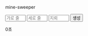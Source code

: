 mine-sweeper
<!DOCTYPE html>
<html lang="en">
<head>
    <meta charset="UTF-8">
    <meta http-equiv="X-UA-Compatible" content="IE=edge">
    <meta name="viewport" content="width=device-width, initial-scale=1.0">
    <title>minesweeper</title>
    <style>
        table { border-collapse: collapse; }
        td {
          border: 1px solid #bbb;
          text-align: center;
          line-height: 20px;
          width: 20px;
          height: 20px;
          background: #888;
        }
        td.opened { background: white; }
        td.flag { background: red; }
        td.question { background: orange; }
      </style>
</head>
<body>
    <form id="form">
        <input placeholder="가로 줄" id="row" size="5" />
        <input placeholder="세로 줄" id="cell" size="5" />
        <input placeholder="지뢰" id="mine" size="5" />
        <button>생성</button>
      </form>
      <div id="timer">0초</div>
      <table id="table">
        <tbody></tbody>
      </table>
      <div id="result"></div>
      <script>
      const $form = document.querySelector('#form');
      const $timer = document.querySelector('#timer');
      const $tbody = document.querySelector('#table tbody');
      const $result = document.querySelector('#result');
      let row; // 줄
      let cell; // 칸
      let mine;
      const CODE = {
        NORMAL: -1, // 닫힌 칸(지뢰 없음)
        QUESTION: -2,
        FLAG: -3,
        QUESTION_MINE: -4,
        FLAG_MINE: -5,
        MINE: -6,
        OPENED: 0, // 0 이상이면 다모두 열린 칸
      };
      let data;
      let openCount = 0;
      let startTime;
      let interval;
      
      function onSubmit(event) {
        event.preventDefault();
        row = parseInt(event.target.row.value);
        cell = parseInt(event.target.cell.value);
        mine = parseInt(event.target.mine.value);
        openCount = 0;
        clearInterval(interval);
        $tbody.innerHTML = '';
        drawTable();
        startTime = new Date();
        interval = setInterval(() => {
          const time = Math.floor((new Date() - startTime) / 1000);
          $timer.textContent = `${time}초`;
        }, 1000);
      }
      $form.addEventListener('submit', onSubmit);
      
      function plantMine() {
        const candidate = Array(row * cell).fill().map((arr, i) => {
          return i;
        });
        const shuffle = [];
        while (candidate.length > row * cell - mine) {
          const chosen = candidate.splice(Math.floor(Math.random() * candidate.length), 1)[0]; 
          shuffle.push(chosen);
        }
        const data = [];
        for (let i = 0; i < row; i++) {
          const rowData = [];
          data.push(rowData);
          for (let j = 0; j < cell; j++) {
            rowData.push(CODE.NORMAL);
          }
        }
      
        for (let k = 0; k < shuffle.length; k++) {
          const ver = Math.floor(shuffle[k] / cell); // 7번째 줄
          const hor = shuffle[k] % cell; // 1번째 칸
          data[ver][hor] = CODE.MINE;
        }
        return data;
      }
      
      function onRightClick(event) {
        event.preventDefault();
        const target = event.target;
        const rowIndex = target.parentNode.rowIndex;
        const cellIndex = target.cellIndex;
        const cellData = data[rowIndex][cellIndex];
        if (cellData === CODE.MINE) { // 지뢰면
          data[rowIndex][cellIndex] = CODE.QUESTION_MINE; // 물음표 지뢰로
          target.className = 'question';
          target.textContent = '?';
        } else if (cellData === CODE.QUESTION_MINE) { // 물음표 지뢰면
          data[rowIndex][cellIndex] = CODE.FLAG_MINE; // 깃발 지뢰로
          target.className = 'flag';
          target.textContent = '!';
        } else if (cellData === CODE.FLAG_MINE) { // 깃발 지뢰면
          data[rowIndex][cellIndex] = CODE.MINE; // 지뢰로
          target.className = '';
          target.textContent = '';
        } else if (cellData === CODE.NORMAL) { // 닫힌 칸이면
          data[rowIndex][cellIndex] = CODE.QUESTION; // 물음표로
          target.className = 'question';
          target.textContent = '?';
        } else if (cellData === CODE.QUESTION) { // 물음표면
          data[rowIndex][cellIndex] = CODE.FLAG; // 깃발으로
          target.className = 'flag';
          target.textContent = '!';
        } else if (cellData === CODE.FLAG) { // 깃발이면
          data[rowIndex][cellIndex] = CODE.NORMAL; // 닫힌 칸으로
          target.className = '';
          target.textContent = '';
        }
      }
      
      // 1 2 3
      // 4 5 6
      // 7 8 9
      function countMine(rowIndex, cellIndex) {
        const mines = [CODE.MINE, CODE.QUESTION_MINE, CODE.FLAG_MINE];
        let i = 0;
        mines.includes(data[rowIndex - 1]?.[cellIndex - 1]) && i++;
        mines.includes(data[rowIndex - 1]?.[cellIndex]) && i++;
        mines.includes(data[rowIndex - 1]?.[cellIndex + 1]) && i++;
        mines.includes(data[rowIndex][cellIndex - 1]) && i++;
        mines.includes(data[rowIndex][cellIndex + 1]) && i++;
        mines.includes(data[rowIndex + 1]?.[cellIndex - 1]) && i++;
        mines.includes(data[rowIndex + 1]?.[cellIndex]) && i++;
        mines.includes(data[rowIndex + 1]?.[cellIndex + 1]) && i++;
        return i;
      }
      
      function open(rowIndex, cellIndex) {
        if (data[rowIndex]?.[cellIndex] >= CODE.OPENED) return;
        const target = $tbody.children[rowIndex]?.children[cellIndex];
        if (!target) {
          return;
        }
        const count = countMine(rowIndex, cellIndex);
        target.textContent = count || '';
        target.className = 'opened';
        data[rowIndex][cellIndex] = count;
        openCount++;
        console.log(openCount);
        if (openCount === row * cell - mine) {
          const time = (new Date() - startTime) / 1000;
          clearInterval(interval);
          $tbody.removeEventListener('contextmenu', onRightClick);
          $tbody.removeEventListener('click', onLeftClick);
          setTimeout(() => {
            alert(`승리했습니다! ${time}초가 걸렸습니다.`);
          }, 500);
        }
        return count;
      }
      
      function openAround(rI, cI) {
        setTimeout(() => {
          const count = open(rI, cI);
          if (count === 0) {
            openAround(rI - 1, cI - 1);
            openAround(rI - 1, cI);
            openAround(rI - 1, cI + 1);
            openAround(rI, cI - 1);
            openAround(rI, cI + 1);
            openAround(rI + 1, cI - 1);
            openAround(rI + 1, cI);
            openAround(rI + 1, cI + 1);
          }
        }, 0);
      }
      
      function onLeftClick(event) {
        const target = event.target; // td 태그겠죠?
        const rowIndex = target.parentNode.rowIndex;
        const cellIndex = target.cellIndex;
        const cellData = data[rowIndex][cellIndex];
        if (cellData === CODE.NORMAL) { // 닫힌 칸이면
          openAround(rowIndex, cellIndex);
        } else if (cellData === CODE.MINE) { // 지뢰 칸이면
          target.textContent = '펑';
          target.className = 'opened';
          clearInterval(interval);
          $tbody.removeEventListener('contextmenu', onRightClick);
          $tbody.removeEventListener('click', onLeftClick);
        } // 나머지는 무시
        // 아무 동작도 안 함
      }
      
      function drawTable() {
        data = plantMine();
        data.forEach((row) => {
          const $tr = document.createElement('tr');
          row.forEach((cell) => {
            const $td = document.createElement('td');
            if (cell === CODE.MINE) {
              // $td.textContent = 'X'; // 개발 편의를 위해
            }
            $tr.append($td);
          });
          $tbody.append($tr);
          $tbody.addEventListener('contextmenu', onRightClick);
          $tbody.addEventListener('click', onLeftClick);
        });
      }
      </script>
</body>
</html>
  
  2048
  <!DOCTYPE html>
<html lang="en">
<head>
    <meta charset="UTF-8">
    <meta http-equiv="X-UA-Compatible" content="IE=edge">
    <meta name="viewport" content="width=device-width, initial-scale=1.0">
    <title>2048</title>

    <style>
        #table { border-collapse: collapse; user-select: none; }
        #table td {
          border: 10px solid #bbada0; width: 116px; height: 128px;
          font-size: 50px; font-weight: bold; text-align: center;
        }
        #score { user-select: none; }
        .color-2 { background-color: #eee4da; color: #776e65;}
        .color-4 { background-color: #eee1c9; color: #776e65;}
        .color-8 { background-color: #f3b27a; color: 'white';}
        .color-16 { background-color: #f69664; color: 'white';}
        .color-32 { background-color: #f77c5f; color: 'white';}
        .color-64 { background-color: #f75f3b; color: 'white';}
        .color-128 { background-color: #edd073; color: #776e65;}
        .color-256 { background-color: #edcc62; color: #776e65;}
        .color-512 { background-color: #edc950; color: #776e65;}
        .color-1024 { background-color: #edc53f; color: #776e65;}
        .color-2048 { background-color: #edc22e; color: #776e65;}
      </style>
</head>
<body>
    <table id="table"></table>
<div id="score">0</div>
<script>
  const $table = document.getElementById('table');
  const $score = document.getElementById('score');
  let data = [];

  // $table -> $fragment -> $tr -> $td
  function startGame() {
    const $fragment = document.createDocumentFragment();
    [1, 2, 3, 4].forEach(function () {
      const rowData = [];
      data.push(rowData);
      const $tr = document.createElement('tr');
      [1, 2, 3, 4].forEach(() => {
        rowData.push(0);
        const $td = document.createElement('td');
        $tr.appendChild($td);
      });
      $fragment.appendChild($tr);
    });
    $table.appendChild($fragment);
    put2ToRandomCell();
    draw();
  }

  function put2ToRandomCell() {
    const emptyCells = []; // [[i1, j1], [i2, j2], [i3, j3]]
    data.forEach(function (rowData, i) {
      rowData.forEach(function (cellData, j) {
        if (!cellData) {
          emptyCells.push([i, j]);
        }
      });
    });
    // randomCell === [i, j]
    const randomCell = emptyCells[Math.floor(Math.random() * emptyCells.length)];
    data[randomCell[0]][randomCell[1]] = 2;
  }

  function draw() {
    data.forEach((rowData, i) => {
      rowData.forEach((cellData, j) => {
        const $target = $table.children[i].children[j];
        if (cellData > 0) {
          $target.textContent = cellData;
          $target.className = 'color-' + cellData;
        } else {
          $target.textContent = '';
          $target.className = '';
        }
      });
    });
  }

  startGame();

  // data = [
  //   [32, 2, 4, 2],
  //   [64, 4, 8, 4],
  //   [2, 1024, 1024, 32],
  //   [32, 16, 64, 4],
  // ];
  // draw();
  function moveCells(direction) {
    switch (direction) {
      case 'left': {
        const newData = [[], [], [], []];
        data.forEach((rowData, i) => {
          rowData.forEach((cellData, j) => {
            if (cellData) { // newData = [2, 2, 4]
              const currentRow = newData[i]
              const prevData = currentRow[currentRow.length - 1];
              if (prevData === cellData) { // 이전 값과 지금 값이 같으면
                const score = parseInt($score.textContent);
                $score.textContent = score + currentRow[currentRow.length - 1] * 2;
                currentRow[currentRow.length - 1] *= -2;
              } else {
                newData[i].push(cellData); 
              }
            }
          });
        });
        console.log(newData);
        [1, 2, 3, 4].forEach((rowData, i) => {
          [1, 2, 3, 4].forEach((cellData, j) => {
            data[i][j] = Math.abs(newData[i][j]) || 0;
          });
        });
        break;
      }
      case 'right': {
        const newData = [[], [], [], []];
        data.forEach((rowData, i) => {
          rowData.forEach((cellData, j) => {
            if (rowData[3 - j]) {
              const currentRow = newData[i]
              const prevData = currentRow[currentRow.length - 1];
              if (prevData === rowData[3 - j]) {
                const score = parseInt($score.textContent);
                $score.textContent = score + currentRow[currentRow.length - 1] * 2;
                currentRow[currentRow.length - 1] *= -2;
              } else {
                newData[i].push(rowData[3 - j]);
              }
            }
          });
        });
        console.log(newData);
        [1, 2, 3, 4].forEach((rowData, i) => {
          [1, 2, 3, 4].forEach((cellData, j) => {
            data[i][3 - j] = Math.abs(newData[i][j]) || 0;
          });
        });
        break;
      }
      case 'up': {
        const newData = [[], [], [], []];
        data.forEach((rowData, i) => {
          rowData.forEach((cellData, j) => {
            if (cellData) {
              const currentRow = newData[j]
              const prevData = currentRow[currentRow.length - 1];
              if (prevData === cellData) {
                const score = parseInt($score.textContent);
                $score.textContent = score + currentRow[currentRow.length - 1] * 2;
                currentRow[currentRow.length - 1] *= -2;
              } else {
                newData[j].push(cellData);
              }
            }
          });
        });
        console.log(newData);
        [1, 2, 3, 4].forEach((cellData, i) => {
          [1, 2, 3, 4].forEach((rowData, j) => {
            data[j][i] = Math.abs(newData[i][j]) || 0;
          });
        });
        break;
      }
      case 'down': {
        const newData = [[], [], [], []];
        data.forEach((rowData, i) => {
          rowData.forEach((cellData, j) => {
            if (data[3 - i][j]) {
              const currentRow = newData[j];
              const prevData = currentRow[currentRow.length - 1];
              if (prevData === data[3 - i][j]) {
                const score = parseInt($score.textContent);
                $score.textContent = score + currentRow[currentRow.length - 1] * 2;
                currentRow[currentRow.length - 1] *= -2;
              } else {
                newData[j].push(data[3 - i][j]);
              }
            }
          });
        });
        console.log(newData);
        [1, 2, 3, 4].forEach((cellData, i) => {
          [1, 2, 3, 4].forEach((rowData, j) => {
            data[3 - j][i] = Math.abs(newData[i][j]) || 0;
          });
        });
        break;
      }
    }
    if (data.flat().includes(2048)) { // 승리
      draw();
      setTimeout(() => {
        alert('축하합니다. 2048을 만들었습니다!');  
      }, 0);
    } else if (!data.flat().includes(0)) { // 빈 칸이 없으면 패배
      alert(`패배했습니다... ${$score.textContent}점`);
    } else {
      put2ToRandomCell();
      draw();
    }
  }

  window.addEventListener('keyup', (event) => {
    if (event.key === 'ArrowUp') {
      moveCells('up');
    } else if (event.key === 'ArrowDown') {
      moveCells('down');
    } else if (event.key === 'ArrowLeft') {
      moveCells('left');
    } else if (event.key === 'ArrowRight') {
      moveCells('right');
    }
  });

  let startCoord;
  window.addEventListener('mousedown', (event) => {
    startCoord = [event.clientX, event.clientY];
  });
  window.addEventListener('mouseup', (event) => {
    const endCoord = [event.clientX, event.clientY];
    const diffX = endCoord[0] - startCoord[0];
    const diffY = endCoord[1] - startCoord[1];
    if (diffX < 0 && Math.abs(diffX) > Math.abs(diffY)) {
      moveCells('left');
    } else if (diffX > 0 && Math.abs(diffX) > Math.abs(diffY)) {
      moveCells('right');
    } else if (diffY > 0 && Math.abs(diffX) <= Math.abs(diffY)) {
      moveCells('down');
    } else if (diffY < 0 && Math.abs(diffX) <= Math.abs(diffY)) {
      moveCells('up');
    } 
  });
</script>
</body>
</html>
